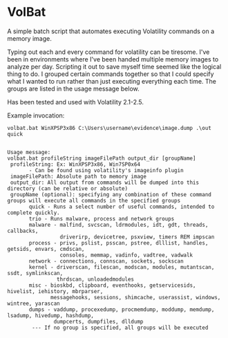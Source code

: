 # VolBat
A simple batch script that automates executing Volatility commands on a memory image. 

Typing out each and every command for volatility can be tiresome. I've been in environments where I've been handed multiple memory images to analyze per day. Scripting it out to save myself time seemed like the logical thing to do. I grouped certain commands together so that I could specify what I wanted to run rather than just executing everything each time. The groups are listed in the usage message below.

Has been tested and used with Volatility 2.1-2.5. 

Example invocation:

```
volbat.bat WinXPSP3x86 C:\Users\username\evidence\image.dump .\out quick


Usage message:  
volbat.bat profileString imageFilePath output_dir [groupName]  
 profileString: Ex: WinXPSP3x86, Win7SP0x64  
       - Can be found using volatility's imageinfo plugin  
 imageFilePath: Absolute path to memory image  
 output_dir: All output from commands will be dumped into this directory (can be relative or absolute)  
 groupName (optional): specifying any combination of these command groups will execute all commands in the specified groups  
       quick - Runs a select number of useful commands, intended to complete quickly.  
       trio - Runs malware, process and network groups  
       malware - malfind, svcscan, ldrmodules, idt, gdt, threads, callbacks,  
                 driverirp, devicetree, psxview, timers REM impscan  
       process - privs, pslist, psscan, pstree, dlllist, handles, getsids, envars, cmdscan,  
                 consoles, memmap, vadinfo, vadtree, vadwalk  
       network - connections, connscan, sockets, sockscan  
       kernel - driverscan, filescan, modscan, modules, mutantscan, ssdt, symlinkscan,  
                thrdscan, unloadedmodules  
       misc - bioskbd, clipboard, eventhooks, getservicesids, hivelist, iehistory, mbrparser,  
              messagehooks, sessions, shimcache, userassist, windows, wintree, yarascan  
       dumps - vaddump, procexedump, procmemdump, moddump, memdump, lsadump, hivedump, hashdump,  
               dumpcerts, dumpfiles, dlldump  
        --- If no group is specified, all groups will be executed  
```
